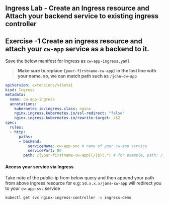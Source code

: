 ## Ingress Lab - Create an Ingress resource and Attach your backend service to existing ingress controller

## Exercise -1 Create an ingress resource and attach your `cw-app` service as a backend to it. 

Save the below manifest for ingress as `cw-app-ingress.yaml`

>**Make sure to replace `{your-firstname-cw-app}` in the last line with your name. so, we can match path such as `/john-cw-app`**
```yaml
apiVersion: extensions/v1beta1
kind: Ingress
metadata:
  name: cw-app-ingress   
  annotations:
    kubernetes.io/ingress.class: nginx
    nginx.ingress.kubernetes.io/ssl-redirect: "false"
    nginx.ingress.kubernetes.io/rewrite-target: /$2
spec:
  rules:
  - http:
      paths:
      - backend:
          serviceName: cw-app-svc # name of your cw-app service
          servicePort: 80
        path: /{your-firstname-cw-app}(/|$)(.*) # for example, path: /john-cw-app(/|$)(.*)        
```

#### Access your service via Ingress

Take note of the public-ip from below query and then append your path from above ingress resource for e.g: `50.x.x.x/jane-cw-app` will redirect you to your `cw-app-svc` service

```bash
kubectl get svc nginx-ingress-controller -n ingress-demo 
```
